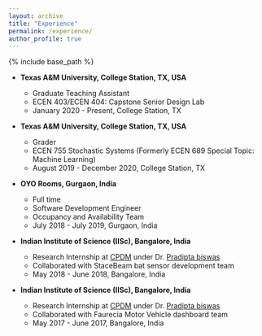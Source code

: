 ```yaml
---
layout: archive
title: "Experience"
permalink: /experience/
author_profile: true
---
```


{% include base_path %}

* **Texas A&M University, College Station, TX, USA**
  * Graduate Teaching Assistant 
  * ECEN 403/ECEN 404: Capstone Senior Design Lab
  * January 2020 - Present, College Station, TX

* **Texas A&M University, College Station, TX, USA**
  * Grader
  * ECEN 755 Stochastic Systems (Formerly ECEN 689 Special Topic: Machine Learning) 
  * August 2019 - December 2020, College Station, TX

* **OYO Rooms, Gurgaon, India**
  * Full time
  * Software Development Engineer
  * Occupancy and Availability Team
  * July 2018 - July 2019, Gurgaon, India

* **Indian Institute of Science (IISc), Bangalore, India**
  * Research Internship at [CPDM](https://cpdm.iisc.ac.in/cpdm/) under Dr. [Pradipta biswas](https://cpdm.iisc.ac.in/cpdm/facultyprofile.php?name=14)
  * Collaborated with StaceBeam bat sensor development team
  * May 2018 - June 2018, Bangalore, India

* **Indian Institute of Science (IISc), Bangalore, India**
  * Research Internship at [CPDM](https://cpdm.iisc.ac.in/cpdm/) under Dr. [Pradipta biswas](https://cpdm.iisc.ac.in/cpdm/facultyprofile.php?name=14)
  * Collaborated with Faurecia Motor Vehicle dashboard team
  * May 2017 - June 2017, Bangalore, India